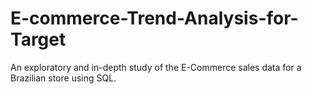 # E-commerce-Trend-Analysis-for-Target
An exploratory and in-depth study of the E-Commerce sales data for a Brazilian store using SQL.
